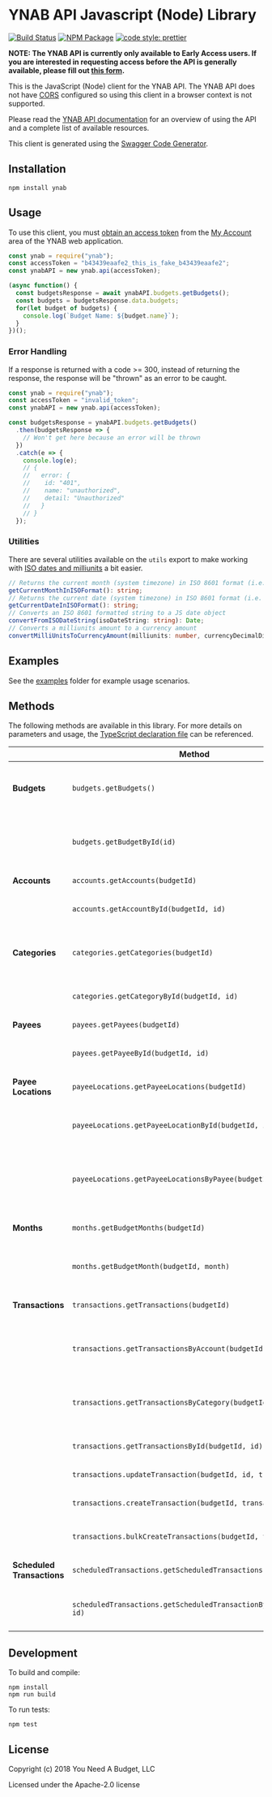 # YNAB API Javascript (Node) Library

[![Build Status](https://travis-ci.org/ynab/ynab-sdk-js.svg?branch=master)](https://travis-ci.org/ynab/ynab-sdk-js)
[![NPM Package](https://img.shields.io/npm/v/ynab.svg)](https://www.npmjs.com/package/ynab) [![code style: prettier](https://img.shields.io/badge/code_style-prettier-ff69b4.svg?style=flat-square)](https://github.com/prettier/prettier)

**NOTE: The YNAB API is currently only available to Early Access users.  If you are interested in requesting access before the API is generally available, please fill out [this form](https://docs.google.com/forms/d/17plY-CE39Xl3pe2GqyVH1Unre8TjYKs-tkI6jVC4ko4/edit).**

This is the JavaScript (Node) client for the YNAB API.  The YNAB API does not have [CORS](https://developer.mozilla.org/en-US/docs/Web/HTTP/CORS) configured so using this client in a browser context is not supported.

Please read the [YNAB API documentation](https://api.youneedabudget.com) for an overview of using the API and a complete list of available resources.

This client is generated using the [Swagger Code Generator](https://github.com/swagger-api/swagger-codegen).

## Installation

```shell
npm install ynab
```

## Usage

To use this client, you must
[obtain an access token](https://api.youneedabudget.com/#authentication-overview) from
the [My Account](https://app.youneedabudget.com/settings) area of the YNAB web
application.

```typescript
const ynab = require("ynab");
const accessToken = "b43439eaafe2_this_is_fake_b43439eaafe2";
const ynabAPI = new ynab.api(accessToken);

(async function() {
  const budgetsResponse = await ynabAPI.budgets.getBudgets();
  const budgets = budgetsResponse.data.budgets;
  for(let budget of budgets) {
    console.log(`Budget Name: ${budget.name}`);
  }
})();
```

### Error Handling

If a response is returned with a code >= 300, instead of returning the response,
the response will be "thrown" as an error to be caught.

```typescript
const ynab = require("ynab");
const accessToken = "invalid_token";
const ynabAPI = new ynab.api(accessToken);

const budgetsResponse = ynabAPI.budgets.getBudgets()
  .then(budgetsResponse => {
    // Won't get here because an error will be thrown
  })
  .catch(e => {
    console.log(e);
    // {
    //   error: {
    //    id: "401",
    //    name: "unauthorized",
    //    detail: "Unauthorized"
    //   }
    // }
  });
```

### Utilities

There are several utilities available on the `utils` export to make working
with [ISO dates and milliunits](https://api.youneedabudget.com/#formats) a bit
easier.

```typescript
// Returns the current month (system timezone) in ISO 8601 format (i.e. '2015-12-01')
getCurrentMonthInISOFormat(): string;
// Returns the current date (system timezone) in ISO 8601 format (i.e. '2015-12-15')
getCurrentDateInISOFormat(): string;
// Converts an ISO 8601 formatted string to a JS date object
convertFromISODateString(isoDateString: string): Date;
// Converts a milliunits amount to a currency amount
convertMilliUnitsToCurrencyAmount(milliunits: number, currencyDecimalDigits: number): number;
```

## Examples

See the [examples](https://github.com/ynab/ynab-sdk-js/tree/master/examples)
folder for example usage scenarios.

## Methods

The following methods are available in this library.  For more details on parameters and usage, the [TypeScript declaration file](https://github.com/ynab/ynab-sdk-js/blob/master/dist/api.d.ts) can be referenced.

|                       | Method                                                | Description                                                                                            |
|------------------------|-------------------------------------------------------|--------------------------------------------------------------------------------------------------------|
| **Budgets**                | `budgets.getBudgets()`                                  | Returns budgets list with summary information                                                          |
|                        | `budgets.getBudgetById(id)`                             | Returns a single budget with all related entities |
| **Accounts**               | `accounts.getAccounts(budgetId)`                                | Returns all accounts                                                                                   |
|                        | `accounts.getAccountById(budgetId, id)`                           | Returns a single account                                                                               |
| **Categories**             | `categories.getCategories(budgetId)`                            | Returns all categories grouped by category group.                                                      |
|                        | `categories.getCategoryById(budgetId, id)`                        | Returns a single category                                                                              |
| **Payees**                 | `payees.getPayees(budgetId)`                                    | Returns all payees                                                                                     |
|                        | `payees.getPayeeById(budgetId, id)`                               | Returns single payee                                                                                   |
| **Payee Locations**        | `payeeLocations.getPayeeLocations(budgetId)`                    | Returns all payee locations                                                                            |
|                        | `payeeLocations.getPayeeLocationById(budgetId, id)`               | Returns a single payee location                                                                        |
|                        | `payeeLocations.getPayeeLocationsByPayee(budgetId, id)`           | Returns all payee locations for the specified payee                                                    |
| **Months**                 | `months.getBudgetMonths(budgetId)`                              | Returns all budget months                                                                              |
|                        | `months.getBudgetMonth(budgetId, month)`                             | Returns a single budget month                                                                          |
| **Transactions**           | `transactions.getTransactions(budgetId)`                        | Returns budget transactions                                                                            |
|                        | `transactions.getTransactionsByAccount(budgetId, id)`               | Returns all transactions for a specified account                                                       |
|                        | `transactions.getTransactionsByCategory(budgetId, id)`              | Returns all transactions for a specified category                                                      |
|                        | `transactions.getTransactionsById(budgetId, id)`                  | Returns a single transaction                                                                           |
|                        | `transactions.updateTransaction(budgetId, id, transaction)`                      | Updates a transaction                                                                                   |
|                        | `transactions.createTransaction(budgetId, transaction)`                      | Creates a new transaction                                                                              |
|                        | `transactions.bulkCreateTransactions(budgetId, transactions)`                 | Creates multiple transactions                                                                          |
| **Scheduled Transactions** | `scheduledTransactions.getScheduledTransactions(budgetId)`      | Returns all scheduled transactions                                                                     |
|                        | `scheduledTransactions.getScheduledTransactionById(budgetId, id)` | Returns a single scheduled transaction                                                                 |

## Development

To build and compile:

```shell
npm install
npm run build
```

To run tests:

```shell
npm test
```

## License

Copyright (c) 2018 You Need A Budget, LLC

Licensed under the Apache-2.0 license
